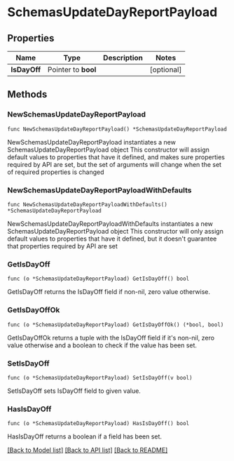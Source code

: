 # SchemasUpdateDayReportPayload

## Properties

Name | Type | Description | Notes
------------ | ------------- | ------------- | -------------
**IsDayOff** | Pointer to **bool** |  | [optional] 

## Methods

### NewSchemasUpdateDayReportPayload

`func NewSchemasUpdateDayReportPayload() *SchemasUpdateDayReportPayload`

NewSchemasUpdateDayReportPayload instantiates a new SchemasUpdateDayReportPayload object
This constructor will assign default values to properties that have it defined,
and makes sure properties required by API are set, but the set of arguments
will change when the set of required properties is changed

### NewSchemasUpdateDayReportPayloadWithDefaults

`func NewSchemasUpdateDayReportPayloadWithDefaults() *SchemasUpdateDayReportPayload`

NewSchemasUpdateDayReportPayloadWithDefaults instantiates a new SchemasUpdateDayReportPayload object
This constructor will only assign default values to properties that have it defined,
but it doesn't guarantee that properties required by API are set

### GetIsDayOff

`func (o *SchemasUpdateDayReportPayload) GetIsDayOff() bool`

GetIsDayOff returns the IsDayOff field if non-nil, zero value otherwise.

### GetIsDayOffOk

`func (o *SchemasUpdateDayReportPayload) GetIsDayOffOk() (*bool, bool)`

GetIsDayOffOk returns a tuple with the IsDayOff field if it's non-nil, zero value otherwise
and a boolean to check if the value has been set.

### SetIsDayOff

`func (o *SchemasUpdateDayReportPayload) SetIsDayOff(v bool)`

SetIsDayOff sets IsDayOff field to given value.

### HasIsDayOff

`func (o *SchemasUpdateDayReportPayload) HasIsDayOff() bool`

HasIsDayOff returns a boolean if a field has been set.


[[Back to Model list]](../README.md#documentation-for-models) [[Back to API list]](../README.md#documentation-for-api-endpoints) [[Back to README]](../README.md)


